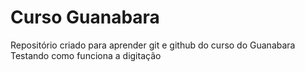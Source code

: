 # Curso Guanabara
 Repositório criado para aprender git e github do curso do Guanabara
 Testando como funciona a digitação
